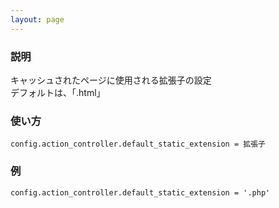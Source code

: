 ```yaml
---
layout: page
---
```

### 説明
キャッシュされたページに使用される拡張子の設定  
デフォルトは、「.html」

### 使い方
    config.action_controller.default_static_extension = 拡張子

### 例
    config.action_controller.default_static_extension = '.php'